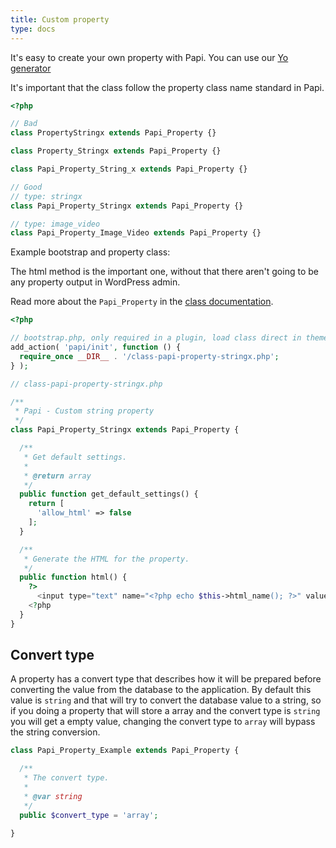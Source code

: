 ```yaml
---
title: Custom property
type: docs
---
```


It's easy to create your own property with Papi. You can use our [Yo generator](http://github.com/wp-papi/generator-property)

It's important that the class follow the property class name standard in Papi.

```php
<?php

// Bad
class PropertyStringx extends Papi_Property {}

class Property_Stringx extends Papi_Property {}

class Papi_Property_String_x extends Papi_Property {}

// Good
// type: stringx
class Papi_Property_Stringx extends Papi_Property {}

// type: image_video
class Papi_Property_Image_Video extends Papi_Property {}
```

Example bootstrap and property class:

The html method is the important one, without that there aren't going to be any property output in WordPress admin.

Read more about the `Papi_Property` in the [class documentation](apigen/class-Papi_Property.html).

```php
<?php

// bootstrap.php, only required in a plugin, load class direct in theme.
add_action( 'papi/init', function () {
  require_once __DIR__ . '/class-papi-property-stringx.php';
} );

// class-papi-property-stringx.php

/**
 * Papi - Custom string property
 */
class Papi_Property_Stringx extends Papi_Property {

  /**
   * Get default settings.
   *
   * @return array
   */
  public function get_default_settings() {
    return [
      'allow_html' => false
    ];
  }

  /**
   * Generate the HTML for the property.
   */
  public function html() {
    ?>
      <input type="text" name="<?php echo $this->html_name(); ?>" value="<?php echo $this->get_value(); ?>" />
    <?php
  }
}
```

## Convert type

A property has a convert type that describes how it will be prepared before converting the value from the database to the application. By default this value is `string` and that will try to convert the database value to a string, so if you doing a property that will store a array and the convert type is `string` you will get a empty value, changing the convert type to `array` will bypass the string conversion.

```php
class Papi_Property_Example extends Papi_Property {

  /**
   * The convert type.
   *
   * @var string
   */
  public $convert_type = 'array';

}
```
